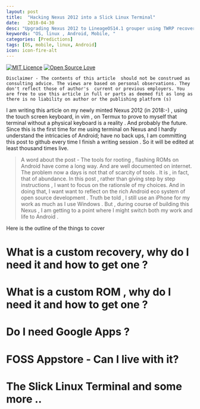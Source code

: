```yaml
---
layout: post
title:  "Hacking Nexus 2012 into a Slick Linux Terminal"
date:   2018-04-30
desc: "Upgrading Nexus 2012 to LineageOS14.1 grouper using TWRP recovery. And installing Termux "
keywords: "OS, linux , Android, Mobile, "
categories: [Predictions]
tags: [OS, mobile, linux, Android]
icon: icon-fire-alt
---
```

[![MIT Licence](https://badges.frapsoft.com/os/mit/mit.svg?v=103)](https://opensource.org/licenses/mit-license.php)
[![Open Source Love](https://badges.frapsoft.com/os/v1/open-source.png?v=103)](https://github.com/ellerbrock/open-source-badge/)

	Disclaimer - The contents of this article  should not be construed as consulting advice. The views are based on personal observations. They don't reflect those of author's  current or previous employers. You are free to use this article in full or parts as deemed fit as long as there is no liability on author or the publishing platform (s)

I am writing this article on my newly minted Nexus 2012 (in 2018:-) , using the touch screen keyboard, in vim , on Termux to prove to myself that terminal without a physical keyboard is a reality . And probably the future. Since this is the first time for me using terminal on Nexus and  I hardly understand the intricacies of  Android; have no back ups, I am committing this post to github every time I finish a writing session . So it will be edited at least thousand times live. 

	
>A word about the post - The tools for rooting , flashing ROMs on Android have come a long way.  And are well documented on internet.  The problem now a days is not that of scarcity of tools . It is , in fact, that of  abundance. In this post , rather than giving step by step instructions , I want to focus on the rationsle of my choices. And in doing that, I want want to reflect on the rich  Android eco system of open source development . Truth be told , I still use an iPhone for my work as much as I use Windows  . But , during  course of building this Nexus , I am getting to a point where I might switch both my work and life to Android .  

Here is the outline of the things to cover 

# What is a custom recovery, why do I need it and how to get one ?

# What is a custom ROM , why do I need  it and how to get one ?

# Do I need Google Apps ?

# FOSS Appstore - Can I live with it?  

# The Slick Linux Terminal and some more  .. 


